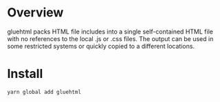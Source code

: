 # Overview

gluehtml packs HTML file includes into a single self-contained HTML file with no references to the local .js or .css files. The output can be used in some restricted systems or quickly copied to a different locations.

# Install

```bash
yarn global add gluehtml
```
